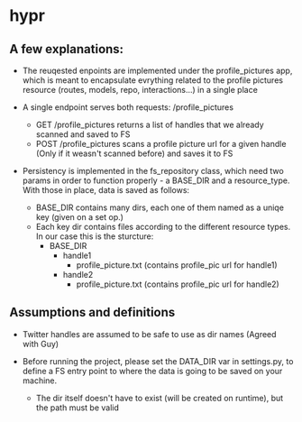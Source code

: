 # hypr

## A few explanations:

* The reuqested enpoints are implemented under the profile_pictures app, which is meant to encapsulate evrything related to the profile pictures resource (routes, models, repo, interactions...) in a single place

* A single endpoint serves both requests: /profile_pictures
  * GET /profile_pictures returns a list of handles that we already scanned and saved to FS
  * POST /profile_pictures scans a profile picture url for a given handle (Only if it weasn't scanned before) and saves it to FS

* Persistency is implemented in the fs_repository class, which need two params in order to function properly - a BASE_DIR and a resource_type. With those in place, data is saved as follows:
  * BASE_DIR contains many dirs, each one of them named as a uniqe key (given on a set op.)
  * Each key dir contains files according to the different resource types. In our case this is the sturcture:
    * BASE_DIR
      * handle1
        * profile_picture.txt (contains profile_pic url for handle1)
      * handle2
        * profile_picture.txt (contains profile_pic url for handle2)

## Assumptions and definitions

* Twitter handles are assumed to be safe to use as dir names (Agreed with Guy)

* Before running the project, please set the DATA_DIR var in settings.py, to define a FS entry point to where the data is going to be saved on your machine.
  * The dir itself doesn't have to exist (will be created on runtime), but the path must be valid 

